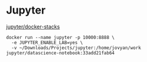 # Jupyter

[jupyter/docker-stacks](https://github.com/jupyter/docker-stacks)

```
docker run --name jupyter -p 10000:8888 \
  -e JUPYTER_ENABLE_LAB=yes \
  -v ~/Downloads/Projects/jupyter:/home/jovyan/work jupyter/datascience-notebook:33add21fab64
```

